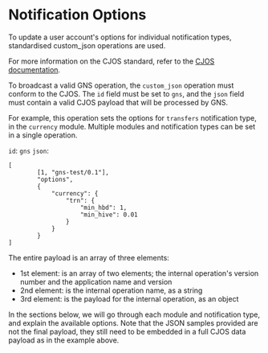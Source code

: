 # Notification Options

To update a user account's options for individual notification types, standardised custom_json operations are used.

For more information on the CJOS standard, refer to the [CJOS documentation]().

To broadcast a valid GNS operation, the `custom_json` operation must conform to the CJOS. The `id` field must be set to `gns`, and the `json` field must contain a valid CJOS payload that will be processed by GNS.

For example, this operation sets the options for `transfers` notification type, in the `currency` module. Multiple modules and notification types can be set in a single operation.


`id`: `gns`
`json`:

```
[
        [1, "gns-test/0.1"],
        "options",
        {
            "currency": {
                "trn": {
                    "min_hbd": 1,
                    "min_hive": 0.01
                }
            }
        }
]
```

The entire payload is an array of three elements:

- 1st element: is an array of two elements; the internal operation's version number and the application name and version
- 2nd element: is the internal operation name, as a string
- 3rd element: is the payload for the internal operation, as an object

In the sections below, we will go through each module and notification type, and explain the available options. Note that the JSON samples provided are not the final payload, they still need to be embedded in a full CJOS data payload as in the example above.
